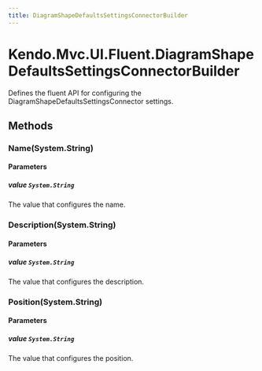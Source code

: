 ```yaml
---
title: DiagramShapeDefaultsSettingsConnectorBuilder
---
```


# Kendo.Mvc.UI.Fluent.DiagramShapeDefaultsSettingsConnectorBuilder
Defines the fluent API for configuring the DiagramShapeDefaultsSettingsConnector settings.




## Methods


### Name(System.String)



#### Parameters

##### value `System.String`
The value that configures the name.





### Description(System.String)



#### Parameters

##### value `System.String`
The value that configures the description.





### Position(System.String)



#### Parameters

##### value `System.String`
The value that configures the position.







